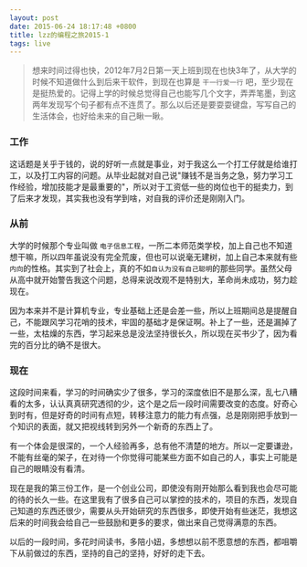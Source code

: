```yaml
---
layout: post
date: 2015-06-24 18:17:48 +0800
title: lzz的编程之旅2015-1
tags: live
---
```


> 想来时间过得也快，2012年7月2日第一天上班到现在也快3年了，从大学的时候不知道做什么到后来干软件，到现在也算是 `干一行爱一行` 吧，至少现在是挺热爱的。记得上学的时候总觉得自己也能写几个文字，弄弄笔墨，到这两年发现写个句子都有点不连贯了。那么以后还是要耍耍键盘，写写自己的生活体会，也好给未来的自己瞅一瞅。

### 工作

这话题是关乎于钱的，说的好听一点就是事业，对于我这么一个打工仔就是给谁打工，以及打工内容的问题。从毕业起就对自己说"赚钱不是当务之急，努力学习工作经验，增加技能才是最重要的"，所以对于工资低一些的岗位也干的挺卖力，到了后来才发现，其实我也没有学到啥，对自我的评价还是刚刚入门。

### 从前

大学的时候那个专业叫做 `电子信息工程`，一所二本师范类学校，加上自己也不知道想干嘛，所以四年虽说没有完全荒废，但也可以说毫无建树，加上自己本来就有些`内向`的性格。其实到了社会上，真的不如`自认为没有自己聪明`的那些同学。虽然父母从高中就开始警告我这个问题，总得来说改观不是特别大，革命尚未成功，努力趁现在。

因为本来并不是计算机专业，专业基础上还是会差一些，所以上班期间总是提醒自己，不能跟风学习花哨的技术，牢固的基础才是保证啊。补上了一些，还是漏掉了一些，太枯燥的东西，学习起来总是没法坚持很长久，所以现在买书少了，因为看完的百分比的确不是很大。

### 现在

这段时间来看，学习的时间确实少了很多，学习的深度依旧不是那么深，乱七八糟看的太多，认认真真研究透彻的少，这个是之后一段时间需要改变的态度。好奇心到时有，但是好奇的时间有点短，转移注意力的能力有点强，总是刚刚把手放到一个知识的表面，就又把视线转到另外一个新奇的东西上了。

有一个体会是很深的，一个人经验再多，总有他不清楚的地方。所以一定要谦逊，不能有丝毫的架子，在对待一个你觉得可能某些方面不如自己的人，事实上可能是自己的眼睛没有看清。

现在是我的第三份工作，是一个创业公司，即使没有刚开始那么看到我也会尽可能的待的长久一些。在这里我有了很多自己可以掌控的技术的，项目的东西，发现自己知道的东西还很少，需要从头开始研究的东西很多，即使开始有些迷茫，我想这后来的时间我会给自己一些鼓励和更多的要求，做出来自己觉得满意的东西。

以后的一段时间，多花时间读书，多陪小妞，多想想以前不愿意想的东西，都咀嚼下从前做过的东西，坚持的自己的坚持，好好的走下去。


